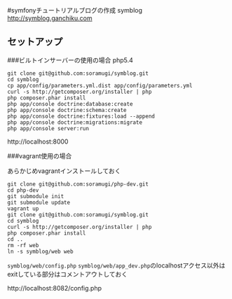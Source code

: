 #symfonyチュートリアルブログの作成
symblog
<http://symblog.ganchiku.com>

## セットアップ

###ビルトインサーバーの使用の場合
php5.4

    git clone git@github.com:soramugi/symblog.git
    cd symblog
    cp app/config/parameters.yml.dist app/config/parameters.yml
    curl -s http://getcomposer.org/installer | php
    php composer.phar install
    php app/console doctrine:database:create
    php app/console doctrine:schema:create
    php app/console doctrine:fixtures:load --append
    php app/console doctrine:migrations:migrate
    php app/console server:run

http://localhost:8000

###vagrant使用の場合

あらかじめvagrantインストールしておく

    git clone git@github.com:soramugi/php-dev.git
    cd php-dev
    git submodule init
    git submodule update
    vagrant up
    git clone git@github.com:soramugi/symblog.git
    cd symblog
    curl -s http://getcomposer.org/installer | php
    php composer.phar install
    cd ..
    rm -rf web
    ln -s symblog/web web

`symblog/web/config.php` `symblog/web/app_dev.php`のlocalhostアクセス以外はexitしている部分はコメントアウトしておく

http://localhost:8082/config.php
